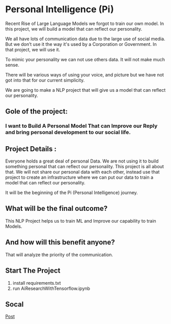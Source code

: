 # Personal Intelligence (Pi)

Recent Rise of Large Language Models we forgot to train our own model. In this project, we will build a model that can reflect our personality. 

We all have lots of communication data due to the large use of social media. But we don’t use it the way it's used by a Corporation or Government. In that project, we will use it.

To mimic your personality we can not use others data. It will not make much sense.

There will be various ways of using your voice, and picture but we have not got into that for our current simplicity. 

We are going to make a NLP project that will give us a model that can reflect our personality.

## Gole of the project: 
### I want to Build A Personal Model That can Improve our Reply and bring personal development to our social life.

## Project Details :
Everyone holds a great deal of personal Data. We are not using it to build something personal that can reflect our personality.
This project is all about that. We will not share our personal data with each other, instead use that project to create an infrastructure
where we can put our data to train a model that can reflect our personality.

It will be the beginning of the Pi (Personal Intelligence) journey.

## What will be the final outcome?
This NLP Project helps us to train ML and Improve our capability to train Models.

## And how will this benefit anyone?
That will analyze the priority of the communication. 

## Start The Project
1. install requirements.txt
2. run AiResearchWithTensorflow.ipynb

## Socal 
[Post](https://www.facebook.com/groups/pythonbd/permalink/6189294021171963/?mibextid=uJjRxr)
